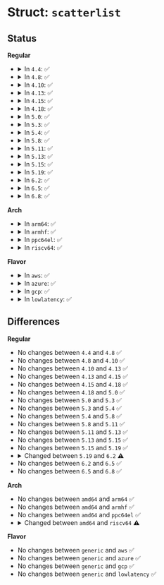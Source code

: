 # Struct: <code>scatterlist</code>

## Status
<b>Regular</b>
<ul>
<li>
<details>
<summary>In <code>4.4</code>: ✅</summary>

```c
struct scatterlist {
    long unsigned int page_link;
    unsigned int offset;
    unsigned int length;
    dma_addr_t dma_address;
    unsigned int dma_length;
};
```
</details>
</li>
<li>
<details>
<summary>In <code>4.8</code>: ✅</summary>

```c
struct scatterlist {
    long unsigned int page_link;
    unsigned int offset;
    unsigned int length;
    dma_addr_t dma_address;
    unsigned int dma_length;
};
```
</details>
</li>
<li>
<details>
<summary>In <code>4.10</code>: ✅</summary>

```c
struct scatterlist {
    long unsigned int page_link;
    unsigned int offset;
    unsigned int length;
    dma_addr_t dma_address;
    unsigned int dma_length;
};
```
</details>
</li>
<li>
<details>
<summary>In <code>4.13</code>: ✅</summary>

```c
struct scatterlist {
    long unsigned int page_link;
    unsigned int offset;
    unsigned int length;
    dma_addr_t dma_address;
    unsigned int dma_length;
};
```
</details>
</li>
<li>
<details>
<summary>In <code>4.15</code>: ✅</summary>

```c
struct scatterlist {
    long unsigned int page_link;
    unsigned int offset;
    unsigned int length;
    dma_addr_t dma_address;
    unsigned int dma_length;
};
```
</details>
</li>
<li>
<details>
<summary>In <code>4.18</code>: ✅</summary>

```c
struct scatterlist {
    long unsigned int page_link;
    unsigned int offset;
    unsigned int length;
    dma_addr_t dma_address;
    unsigned int dma_length;
};
```
</details>
</li>
<li>
<details>
<summary>In <code>5.0</code>: ✅</summary>

```c
struct scatterlist {
    long unsigned int page_link;
    unsigned int offset;
    unsigned int length;
    dma_addr_t dma_address;
    unsigned int dma_length;
};
```
</details>
</li>
<li>
<details>
<summary>In <code>5.3</code>: ✅</summary>

```c
struct scatterlist {
    long unsigned int page_link;
    unsigned int offset;
    unsigned int length;
    dma_addr_t dma_address;
    unsigned int dma_length;
};
```
</details>
</li>
<li>
<details>
<summary>In <code>5.4</code>: ✅</summary>

```c
struct scatterlist {
    long unsigned int page_link;
    unsigned int offset;
    unsigned int length;
    dma_addr_t dma_address;
    unsigned int dma_length;
};
```
</details>
</li>
<li>
<details>
<summary>In <code>5.8</code>: ✅</summary>

```c
struct scatterlist {
    long unsigned int page_link;
    unsigned int offset;
    unsigned int length;
    dma_addr_t dma_address;
    unsigned int dma_length;
};
```
</details>
</li>
<li>
<details>
<summary>In <code>5.11</code>: ✅</summary>

```c
struct scatterlist {
    long unsigned int page_link;
    unsigned int offset;
    unsigned int length;
    dma_addr_t dma_address;
    unsigned int dma_length;
};
```
</details>
</li>
<li>
<details>
<summary>In <code>5.13</code>: ✅</summary>

```c
struct scatterlist {
    long unsigned int page_link;
    unsigned int offset;
    unsigned int length;
    dma_addr_t dma_address;
    unsigned int dma_length;
};
```
</details>
</li>
<li>
<details>
<summary>In <code>5.15</code>: ✅</summary>

```c
struct scatterlist {
    long unsigned int page_link;
    unsigned int offset;
    unsigned int length;
    dma_addr_t dma_address;
    unsigned int dma_length;
};
```
</details>
</li>
<li>
<details>
<summary>In <code>5.19</code>: ✅</summary>

```c
struct scatterlist {
    long unsigned int page_link;
    unsigned int offset;
    unsigned int length;
    dma_addr_t dma_address;
    unsigned int dma_length;
};
```
</details>
</li>
<li>
<details>
<summary>In <code>6.2</code>: ✅</summary>

```c
struct scatterlist {
    long unsigned int page_link;
    unsigned int offset;
    unsigned int length;
    dma_addr_t dma_address;
    unsigned int dma_length;
    unsigned int dma_flags;
};
```
</details>
</li>
<li>
<details>
<summary>In <code>6.5</code>: ✅</summary>

```c
struct scatterlist {
    long unsigned int page_link;
    unsigned int offset;
    unsigned int length;
    dma_addr_t dma_address;
    unsigned int dma_length;
    unsigned int dma_flags;
};
```
</details>
</li>
<li>
<details>
<summary>In <code>6.8</code>: ✅</summary>

```c
struct scatterlist {
    long unsigned int page_link;
    unsigned int offset;
    unsigned int length;
    dma_addr_t dma_address;
    unsigned int dma_length;
    unsigned int dma_flags;
};
```
</details>
</li>
</ul>
<b>Arch</b>
<ul>
<li>
<details>
<summary>In <code>arm64</code>: ✅</summary>

```c
struct scatterlist {
    long unsigned int page_link;
    unsigned int offset;
    unsigned int length;
    dma_addr_t dma_address;
    unsigned int dma_length;
};
```
</details>
</li>
<li>
<details>
<summary>In <code>armhf</code>: ✅</summary>

```c
struct scatterlist {
    long unsigned int page_link;
    unsigned int offset;
    unsigned int length;
    dma_addr_t dma_address;
    unsigned int dma_length;
};
```
</details>
</li>
<li>
<details>
<summary>In <code>ppc64el</code>: ✅</summary>

```c
struct scatterlist {
    long unsigned int page_link;
    unsigned int offset;
    unsigned int length;
    dma_addr_t dma_address;
    unsigned int dma_length;
};
```
</details>
</li>
<li>
<details>
<summary>In <code>riscv64</code>: ✅</summary>

```c
struct scatterlist {
    long unsigned int page_link;
    unsigned int offset;
    unsigned int length;
    dma_addr_t dma_address;
};
```
</details>
</li>
</ul>
<b>Flavor</b>
<ul>
<li>
<details>
<summary>In <code>aws</code>: ✅</summary>

```c
struct scatterlist {
    long unsigned int page_link;
    unsigned int offset;
    unsigned int length;
    dma_addr_t dma_address;
    unsigned int dma_length;
};
```
</details>
</li>
<li>
<details>
<summary>In <code>azure</code>: ✅</summary>

```c
struct scatterlist {
    long unsigned int page_link;
    unsigned int offset;
    unsigned int length;
    dma_addr_t dma_address;
    unsigned int dma_length;
};
```
</details>
</li>
<li>
<details>
<summary>In <code>gcp</code>: ✅</summary>

```c
struct scatterlist {
    long unsigned int page_link;
    unsigned int offset;
    unsigned int length;
    dma_addr_t dma_address;
    unsigned int dma_length;
};
```
</details>
</li>
<li>
<details>
<summary>In <code>lowlatency</code>: ✅</summary>

```c
struct scatterlist {
    long unsigned int page_link;
    unsigned int offset;
    unsigned int length;
    dma_addr_t dma_address;
    unsigned int dma_length;
};
```
</details>
</li>
</ul>

## Differences
<b>Regular</b>
<ul>
<li>
No changes between <code>4.4</code> and <code>4.8</code> ✅
</li>
<li>
No changes between <code>4.8</code> and <code>4.10</code> ✅
</li>
<li>
No changes between <code>4.10</code> and <code>4.13</code> ✅
</li>
<li>
No changes between <code>4.13</code> and <code>4.15</code> ✅
</li>
<li>
No changes between <code>4.15</code> and <code>4.18</code> ✅
</li>
<li>
No changes between <code>4.18</code> and <code>5.0</code> ✅
</li>
<li>
No changes between <code>5.0</code> and <code>5.3</code> ✅
</li>
<li>
No changes between <code>5.3</code> and <code>5.4</code> ✅
</li>
<li>
No changes between <code>5.4</code> and <code>5.8</code> ✅
</li>
<li>
No changes between <code>5.8</code> and <code>5.11</code> ✅
</li>
<li>
No changes between <code>5.11</code> and <code>5.13</code> ✅
</li>
<li>
No changes between <code>5.13</code> and <code>5.15</code> ✅
</li>
<li>
No changes between <code>5.15</code> and <code>5.19</code> ✅
</li>
<li>
<details>
<summary>Changed between <code>5.19</code> and <code>6.2</code> ⚠️</summary>
<ul>
<li>
<b>Field added. </b>
<code>unsigned int dma_flags</code>
</li>
</ul>
</details>
</li>
<li>
No changes between <code>6.2</code> and <code>6.5</code> ✅
</li>
<li>
No changes between <code>6.5</code> and <code>6.8</code> ✅
</li>
</ul>
<b>Arch</b>
<ul>
<li>
No changes between <code>amd64</code> and <code>arm64</code> ✅
</li>
<li>
No changes between <code>amd64</code> and <code>armhf</code> ✅
</li>
<li>
No changes between <code>amd64</code> and <code>ppc64el</code> ✅
</li>
<li>
<details>
<summary>Changed between <code>amd64</code> and <code>riscv64</code> ⚠️</summary>
<ul>
<li>
<b>Field removed. </b>
<code>unsigned int dma_length</code>
</li>
</ul>
</details>
</li>
</ul>
<b>Flavor</b>
<ul>
<li>
No changes between <code>generic</code> and <code>aws</code> ✅
</li>
<li>
No changes between <code>generic</code> and <code>azure</code> ✅
</li>
<li>
No changes between <code>generic</code> and <code>gcp</code> ✅
</li>
<li>
No changes between <code>generic</code> and <code>lowlatency</code> ✅
</li>
</ul>
